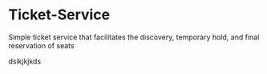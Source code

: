 # Ticket-Service
Simple ticket service that facilitates the discovery, temporary hold, and final reservation of seats

dsikjkjkds
